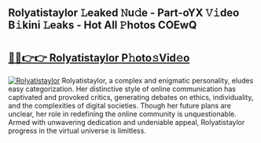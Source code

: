 ## Rolyatistaylor 𝙻eaked 𝙽u𝚍e - Part-oYX 𝚅𝚒deo B𝚒kini 𝙻eaks - Hot All 𝙿hotos COEwQ

# <h2><a href="http://ld1m2le.urlbe.top/?page=Rolyatistaylor">🔗🔗👉👉 Rolyatistaylor P𝚑oto𝚜Vid𝚎o</a></h2>

[![Rolyatistaylor](https://i.imgur.com/eBuTRDB.gif)](http://ld1m2le.urlbe.top/?page=Rolyatistaylor)
Rolyatistaylor, a complex and enigmatic personality, eludes easy categorization. Her distinctive style of online communication has captivated and provoked critics, generating debates on ethics, individuality, and the complexities of digital societies. Though her future plans are unclear, her role in redefining the online community is unquestionable. Armed with unwavering dedication and undeniable appeal, Rolyatistaylor progress in the virtual universe is limitless.
